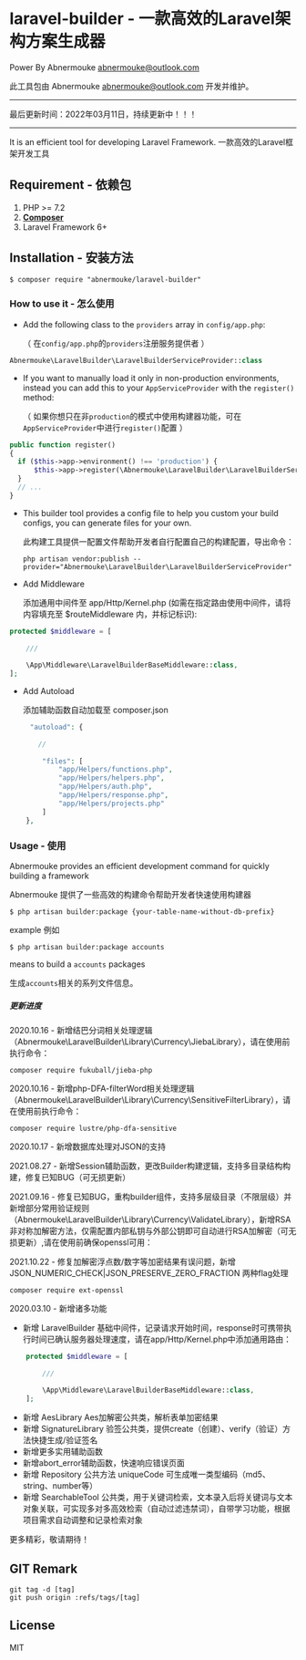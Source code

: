 # laravel-builder - 一款高效的Laravel架构方案生成器

 Power By Abnermouke <abnermouke@outlook.com>

 此工具包由 Abnermouke <abnermouke@outlook.com> 开发并维护。

----

最后更新时间：2022年03月11日，持续更新中！！！

---

It is an efficient tool for developing Laravel Framework.
一款高效的Laravel框架开发工具



## Requirement - 依赖包

1. PHP >= 7.2
2. **[Composer](https://getcomposer.org/)**
3. Laravel Framework 6+



## Installation - 安装方法

```shell
$ composer require "abnermouke/laravel-builder"
```


### How to use it - 怎么使用

- Add the following class to the `providers` array in `config/app.php`:

   （ 在`config/app.php`的`providers`注册服务提供者 ）

```php
Abnermouke\LaravelBuilder\LaravelBuilderServiceProvider::class
```
- If you want to manually load it only in non-production environments, instead you can add this to your `AppServiceProvider` with the `register()` method:

    （ 如果你想只在非`production`的模式中使用构建器功能，可在`AppServiceProvider`中进行`register()`配置 ）

```php
public function register()
{
  if ($this->app->environment() !== 'production') {
      $this->app->register(\Abnermouke\LaravelBuilder\LaravelBuilderServiceProvider::class);
  }
  // ...
}
```

- This builder tool provides a config file to help you custom your build configs, you can generate files for your own.

    此构建工具提供一配置文件帮助开发者自行配置自己的构建配置，导出命令：

    ```shell
    php artisan vendor:publish --provider="Abnermouke\LaravelBuilder\LaravelBuilderServiceProvider"
    ```
  
- Add Middleware

    添加通用中间件至  app/Http/Kernel.php (如需在指定路由使用中间件，请将内容填充至 $routeMiddleware 内，并标记标识):


```php
protected $middleware = [
    
    ///
   
    \App\Middleware\LaravelBuilderBaseMiddleware::class,
];
```

- Add Autoload
    
    添加辅助函数自动加载至 composer.json

```php
     "autoload": {
       
       // 
        
        "files": [
            "app/Helpers/functions.php",
            "app/Helpers/helpers.php",
            "app/Helpers/auth.php",
            "app/Helpers/response.php",
            "app/Helpers/projects.php"
        ]
    },
```


### Usage - 使用

Abnermouke provides an efficient development command for quickly building a framework

Abnermouke 提供了一些高效的构建命令帮助开发者快速使用构建器

```shell
$ php artisan builder:package {your-table-name-without-db-prefix}
```

example 例如

```shell
$ php artisan builder:package accounts
```

means to build a `accounts` packages

生成`accounts`相关的系列文件信息。

##### 更新进度

2020.10.16 - 新增结巴分词相关处理逻辑（Abnermouke\LaravelBuilder\Library\Currency\JiebaLibrary），请在使用前执行命令：

```shell
composer require fukuball/jieba-php
```

2020.10.16 - 新增php-DFA-filterWord相关处理逻辑（Abnermouke\LaravelBuilder\Library\Currency\SensitiveFilterLibrary），请在使用前执行命令：

```shell
composer require lustre/php-dfa-sensitive
```

2020.10.17 - 新增数据库处理对JSON的支持

2021.08.27 - 新增Session辅助函数，更改Builder构建逻辑，支持多目录结构构建，修复已知BUG（可无损更新）

2021.09.16 - 修复已知BUG，重构builder组件，支持多层级目录（不限层级）并新增部分常用验证规则（Abnermouke\LaravelBuilder\Library\Currency\ValidateLibrary），新增RSA非对称加解密方法，仅需配置内部私钥与外部公钥即可自动进行RSA加解密（可无损更新）,请在使用前确保openssl可用：

2021.10.22 - 修复加解密浮点数/数字等加密结果有误问题，新增 JSON_NUMERIC_CHECK|JSON_PRESERVE_ZERO_FRACTION 两种flag处理

```shell
composer require ext-openssl
```

2020.03.10 - 新增诸多功能

- 新增 LaravelBuilder 基础中间件，记录请求开始时间，response时可携带执行时间已确认服务器处理速度，请在app/Http/Kernel.php中添加通用路由：

```php
    protected $middleware = [
        
        ///
       
        \App\Middleware\LaravelBuilderBaseMiddleware::class,
    ];
```
- 新增 AesLibrary Aes加解密公共类，解析表单加密结果
- 新增 SignatureLibrary 验签公共类，提供create（创建）、verify（验证）方法快捷生成/验证签名
- 新增更多实用辅助函数
- 新增abort_error辅助函数，快速响应错误页面
- 新增 Repository 公共方法 uniqueCode 可生成唯一类型编码（md5、string、number等）
- 新增 SearchableTool 公共类，用于关键词检索，文本录入后将关键词与文本对象关联，可实现多对多高效检索（自动过滤违禁词），自带学习功能，根据项目需求自动调整和记录检索对象

更多精彩，敬请期待！

## GIT Remark
```shell
git tag -d [tag]
git push origin :refs/tags/[tag]
```

## License

MIT
